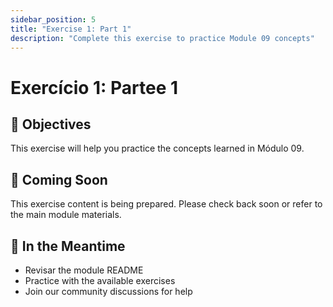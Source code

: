 ```yaml
---
sidebar_position: 5
title: "Exercise 1: Part 1"
description: "Complete this exercise to practice Module 09 concepts"
---
```


# Exercício 1: Partee 1

## 🎯 Objectives

This exercise will help you practice the concepts learned in Módulo 09.

## 📝 Coming Soon

This exercise content is being prepared. Please check back soon or refer to the main module materials.

## 🚀 In the Meantime

- Revisar the module README
- Practice with the available exercises
- Join our community discussions for help

